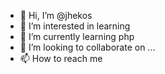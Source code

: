 - 👋 Hi, I’m @jhekos
- 👀 I’m interested in learning
- 🌱 I’m currently learning php
- 💞️ I’m looking to collaborate on ...
- 📫 How to reach me 

<!---
jhekos/jhekos is a ✨ special ✨ repository because its `README.md` (this file) appears on your GitHub profile.
You can click the Preview link to take a look at your changes.
--->
